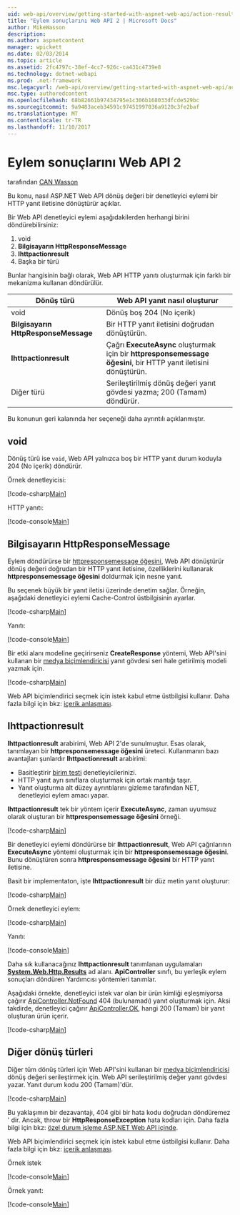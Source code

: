 ```yaml
---
uid: web-api/overview/getting-started-with-aspnet-web-api/action-results
title: "Eylem sonuçlarını Web API 2 | Microsoft Docs"
author: MikeWasson
description: 
ms.author: aspnetcontent
manager: wpickett
ms.date: 02/03/2014
ms.topic: article
ms.assetid: 2fc4797c-38ef-4cc7-926c-ca431c4739e8
ms.technology: dotnet-webapi
ms.prod: .net-framework
msc.legacyurl: /web-api/overview/getting-started-with-aspnet-web-api/action-results
msc.type: authoredcontent
ms.openlocfilehash: 68b82661b97434795e1c306b168033dfcde529bc
ms.sourcegitcommit: 9a9483aceb34591c97451997036a9120c3fe2baf
ms.translationtype: MT
ms.contentlocale: tr-TR
ms.lasthandoff: 11/10/2017
---
```

<a name="action-results-in-web-api-2"></a>Eylem sonuçlarını Web API 2
====================
tarafından [CAN Wasson](https://github.com/MikeWasson)

Bu konu, nasıl ASP.NET Web API dönüş değeri bir denetleyici eylemi bir HTTP yanıt iletisine dönüştürür açıklar.

Bir Web API denetleyici eylemi aşağıdakilerden herhangi birini döndürebilirsiniz:

1. void
2. **Bilgisayarın HttpResponseMessage**
3. **Ihttpactionresult**
4. Başka bir türü

Bunlar hangisinin bağlı olarak, Web API HTTP yanıtı oluşturmak için farklı bir mekanizma kullanan döndürülür.

| Dönüş türü | Web API yanıt nasıl oluşturur |
| --- | --- |
| void | Dönüş boş 204 (No içerik) |
| **Bilgisayarın HttpResponseMessage** | Bir HTTP yanıt iletisini doğrudan dönüştürün. |
| **Ihttpactionresult** | Çağrı **ExecuteAsync** oluşturmak için bir **httpresponsemessage öğesini**, bir HTTP yanıt iletisini dönüştürün. |
| Diğer türü | Serileştirilmiş dönüş değeri yanıt gövdesi yazma; 200 (Tamam) döndürür. |

Bu konunun geri kalanında her seçeneği daha ayrıntılı açıklanmıştır.

## <a name="void"></a>void

Dönüş türü ise `void`, Web API yalnızca boş bir HTTP yanıt durum koduyla 204 (No içerik) döndürür.

Örnek denetleyicisi:

[!code-csharp[Main](action-results/samples/sample1.cs)]

HTTP yanıtı:

[!code-console[Main](action-results/samples/sample2.cmd)]

## <a name="httpresponsemessage"></a>Bilgisayarın HttpResponseMessage

Eylem döndürürse bir [httpresponsemessage öğesini](https://msdn.microsoft.com/en-us/library/system.net.http.httpresponsemessage.aspx), Web API dönüştürür dönüş değeri doğrudan bir HTTP yanıt iletisine, özelliklerini kullanarak **httpresponsemessage öğesini** doldurmak için nesne yanıt.

Bu seçenek büyük bir yanıt iletisi üzerinde denetim sağlar. Örneğin, aşağıdaki denetleyici eylemi Cache-Control üstbilgisinin ayarlar.

[!code-csharp[Main](action-results/samples/sample3.cs)]

Yanıtı:

[!code-console[Main](action-results/samples/sample4.cmd?highlight=2)]

Bir etki alanı modeline geçirirseniz **CreateResponse** yöntemi, Web API'sini kullanan bir [medya biçimlendiricisi](../formats-and-model-binding/media-formatters.md) yanıt gövdesi seri hale getirilmiş modeli yazmak için.

[!code-csharp[Main](action-results/samples/sample5.cs)]

Web API biçimlendirici seçmek için istek kabul etme üstbilgisi kullanır. Daha fazla bilgi için bkz: [içerik anlaşması](../formats-and-model-binding/content-negotiation.md).

## <a name="ihttpactionresult"></a>Ihttpactionresult

**Ihttpactionresult** arabirimi, Web API 2'de sunulmuştur. Esas olarak, tanımlayan bir **httpresponsemessage öğesini** üreteci. Kullanmanın bazı avantajları şunlardır **Ihttpactionresult** arabirimi:

- Basitleştirir [birim testi](../testing-and-debugging/unit-testing-controllers-in-web-api.md) denetleyicilerinizi.
- HTTP yanıt ayrı sınıflara oluşturmak için ortak mantığı taşır.
- Yanıt oluşturma alt düzey ayrıntılarını gizleme tarafından NET, denetleyici eylem amacı yapar.

**Ihttpactionresult** tek bir yöntem içerir **ExecuteAsync**, zaman uyumsuz olarak oluşturan bir **httpresponsemessage öğesini** örneği.

[!code-csharp[Main](action-results/samples/sample6.cs)]

Bir denetleyici eylemi döndürürse bir **Ihttpactionresult**, Web API çağrılarının **ExecuteAsync** yöntemi oluşturmak için bir **httpresponsemessage öğesini**. Bunu dönüştüren sonra **httpresponsemessage öğesini** bir HTTP yanıt iletisine.

Basit bir implementaton, işte **Ihttpactionresult** bir düz metin yanıt oluşturur:

[!code-csharp[Main](action-results/samples/sample7.cs)]

Örnek denetleyici eylem:

[!code-csharp[Main](action-results/samples/sample8.cs)]

Yanıtı:

[!code-console[Main](action-results/samples/sample9.cmd)]

Daha sık kullanacağınız **Ihttpactionresult** tanımlanan uygulamaları  **[System.Web.Http.Results](https://msdn.microsoft.com/en-us/library/system.web.http.results.aspx)**  ad alanı. **ApiController** sınıfı, bu yerleşik eylem sonuçları döndüren Yardımcısı yöntemleri tanımlar.

Aşağıdaki örnekte, denetleyici istek var olan bir ürün kimliği eşleşmiyorsa çağırır [ApiController.NotFound](https://msdn.microsoft.com/en-us/library/system.web.http.apicontroller.notfound.aspx) 404 (bulunamadı) yanıt oluşturmak için. Aksi takdirde, denetleyici çağırır [ApiController.OK](https://msdn.microsoft.com/en-us/library/dn314591.aspx), hangi 200 (Tamam) bir yanıt oluşturan ürün içerir.

[!code-csharp[Main](action-results/samples/sample10.cs)]

## <a name="other-return-types"></a>Diğer dönüş türleri

Diğer tüm dönüş türleri için Web API'sini kullanan bir [medya biçimlendiricisi](../formats-and-model-binding/media-formatters.md) dönüş değeri serileştirmek için. Web API serileştirilmiş değer yanıt gövdesi yazar. Yanıt durum kodu 200 (Tamam)'dür.

[!code-csharp[Main](action-results/samples/sample11.cs)]

Bu yaklaşımın bir dezavantajı, 404 gibi bir hata kodu doğrudan döndüremez ' dir. Ancak, throw bir **HttpResponseException** hata kodları için. Daha fazla bilgi için bkz: [özel durum işleme ASP.NET Web API içinde](../error-handling/exception-handling.md).

Web API biçimlendirici seçmek için istek kabul etme üstbilgisi kullanır. Daha fazla bilgi için bkz: [içerik anlaşması](../formats-and-model-binding/content-negotiation.md).

Örnek istek

[!code-console[Main](action-results/samples/sample12.cmd)]

Örnek yanıt:

[!code-console[Main](action-results/samples/sample13.cmd)]
